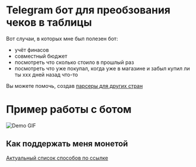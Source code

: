# Telegram бот для преобзования чеков в таблицы

Вот случаи, в которых мне был полезен бот:
- учёт финасов
- совместный бюджет
- посмотреть что сколько стоило в прошлый раз
- посмотреть что уже покупал, когда уже в магазине и забыл купил ли ты ххх дней назад что-то

Вы можете помочь, создав [парсеры для других стран](./telegram/utils/receip_parsers/parsers)

# Пример работы с ботом
![Demo GIF](./demo.gif)

## Как поддержать меня монетой
[Актуальный список способов по ссылке](https://gist.github.com/nikmedoed/119abe998466e2c05376768f97363e61)